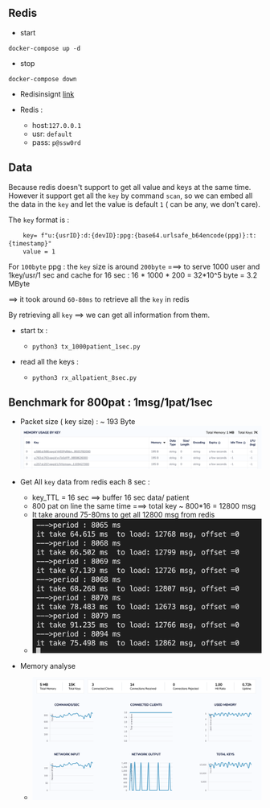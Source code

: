 ## Redis

* start
```
docker-compose up -d    
```

* stop
```
docker-compose down    
```

* Redisinsignt  [link](http://127.0.0.1:8001/)

* Redis : 
  
  * host:`127.0.0.1`
  * usr: `default`
  * pass: `p@ssw0rd`


## Data

   Because redis doesn't support to get all value and keys at the same time. However it support get all the `key` by command `scan`, so we can embed all the data in the `key` and let the value is default `1` ( can be any, we don't care).

  The `key` format is : 
  ```
      key= f"u:{usrID}:d:{devID}:ppg:{base64.urlsafe_b64encode(ppg)}:t:{timestamp}"
      value = 1
  ```
  For `100byte` ppg : the `key` size is around `200byte` ===> to serve 1000 user and 1key/usr/1 sec and cache for 16 sec  :  16 * 1000 * 200 = 32*10^5 byte = 3.2 MByte

==> it took around `60-80ms` to retrieve all the `key` in redis




  By retrieving all  `key` ==> we can get all information from them.



* start tx :
  * `python3 tx_1000patient_1sec.py `

* read all the keys :
  * `python3 rx_allpatient_8sec.py `



## Benchmark for 800pat  : 1msg/1pat/1sec

* Packet size ( key size) : ~ 193 Byte
![keysize](KeySize.png)

* Get All `key` data from redis each 8 sec :
  * key_TTL = 16 sec ==> buffer 16 sec data/ patient
  * 800 pat  on line the same time ===> total key ~ 800*16 = 12800 msg
  * It take around 75-80ms to get all 12800 msg from redis
  * ![rx_800.png](rx_800.png)
* Memory analyse
  * ![800_user.png](800_user.png)
  

  


